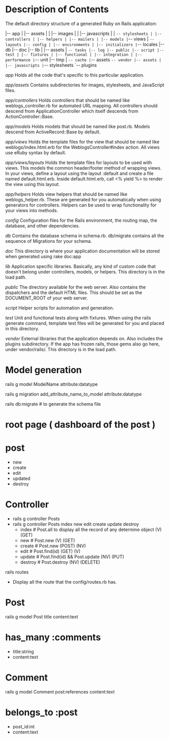 # Description of Contents

The default directory structure of a generated Ruby on Rails application:

|-- app
| |-- assets
| | |-- images
| | |-- javascripts
| | `-- stylesheets | |-- controllers | |-- helpers | |-- mailers | |-- models |`-- views
| `-- layouts |-- config | |-- environments | |-- initializers |`-- locales
|-- db
|-- doc
|-- lib
| |-- assets
| `-- tasks |-- log |-- public |-- script |-- test | |-- fixtures | |-- functional | |-- integration | |-- performance |`-- unit
|-- tmp
| `-- cache |`-- assets
`-- vendor |-- assets | |-- javascripts |`-- stylesheets
`-- plugins

_app_
Holds all the code that's specific to this particular application.

_app/assets_
Contains subdirectories for images, stylesheets, and JavaScript files.

_app/controllers_
Holds controllers that should be named like weblogs_controller.rb for
automated URL mapping. All controllers should descend from
ApplicationController which itself descends from ActionController::Base.

_app/models_
Holds models that should be named like post.rb. Models descend from
ActiveRecord::Base by default.

<!-- ORM (Object relational Mapping) ActiveRecord, Sequelize -->

_app/views_
Holds the template files for the view that should be named like
weblogs/index.html.erb for the WeblogsController#index action. All views use
eRuby syntax by default.

_app/views/layouts_
Holds the template files for layouts to be used with views. This models the
common header/footer method of wrapping views. In your views, define a layout
using the layout :default and create a file named default.html.erb.
Inside default.html.erb, call <% yield %> to render the view using this
layout.

_app/helpers_
Holds view helpers that should be named like weblogs_helper.rb. These are
generated for you automatically when using generators for controllers.
Helpers can be used to wrap functionality for your views into methods.

_config_
Configuration files for the Rails environment, the routing map, the database,
and other dependencies.

_db_
Contains the database schema in schema.rb. db/migrate contains all the
sequence of Migrations for your schema.

_doc_
This directory is where your application documentation will be stored when
generated using rake doc:app

_lib_
Application specific libraries. Basically, any kind of custom code that
doesn't belong under controllers, models, or helpers. This directory is in
the load path.

_public_
The directory available for the web server. Also contains the dispatchers and the default HTML files. This should be set as the DOCUMENT_ROOT of your web
server.

_script_
Helper scripts for automation and generation.

_test_
Unit and functional tests along with fixtures. When using the rails generate
command, template test files will be generated for you and placed in this
directory.

_vendor_
External libraries that the application depends on. Also includes the plugins
subdirectory. If the app has frozen rails, those gems also go here, under
vendor/rails/. This directory is in the load path.


<!-- string (255 characters) -->
<!-- text (unlimeted characters) -->
<!-- int -->

<!-- datetime -->
<!-- float -->
<!-- json -->


# Model generation
rails g model ModelName attribute:datatype

rails g migration add_attribute_name_to_model attribute:datatype

rails db:migrate # to generate the schema file


<!-- MVC -->

# root page ( dashboard of the post )
# post
  - new
  - create
  - edit
  - updated
  - destroy

# Controller
  - rails g controller Posts
  - rails g controller Posts index new edit create update destroy
    <!-- Restful -->
    - index # Post.all to display all the record of any determine object (V) (GET)
    - new # Post.new (V) (GET)
    - create # Post.new (POST) (NV)
    - edit # Post.find(id) (GET) (V)
    - update # Post.find(id) && Post.update (NV) (PUT)
    - destroy # Post.destroy (NV) (DELETE)


rails routes
  - Display all the route that the config/routes.rb has.

<!-- posts_index  GET  /posts/index(.:format)            posts#index -->
<!-- <a href="<%= posts_index_path %>" >Dashboard</a> -->


# Post
  rails g model Post title content:text
  # has_many :comments
  - title:string
  - content:text


# Comment
  rails g model Comment post:references content:text
  # belongs_to :post
  - post_id:int
  - content:text